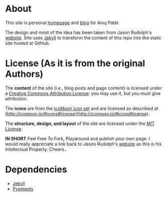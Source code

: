 # About

This site is personal [homepage](http://www.anuj.pro) and [blog](http://www.anuj.pro/blog) for Anuj Patel.

The design and most of the idea has been taken from Jason Rudolph's [website](http://jasonrudolph.com "http://jasonrudolph.com").
Site uses [Jekyll](http://github.com/mojombo/jekyll) to transform the content of this repo into the static site hosted at GitHub.

# License (As it is from the original Authors)

The **content** of the site (i.e., blog posts and page content) is licensed under a [Creative Commons Attribution License](http://creativecommons.org/licenses/by/3.0/us/): you may use it, but you must give attribution.

The **icons** are from the [IcoMoon icon set](http://icomoon.io/) and are licensed as described at [http://icomoon.io/#icons#license](http://icomoon.io/#icons#license).

The **structure, design, and layout** of the site are licensed under the [MIT License](http://opensource.org/licenses/MIT).

**IN SHORT** Feel Free To Fork, Playaround and publish your own page. I would really appreciate a link back to Jason Rudolph's [website](http://jasonrudolph.com "http://jasonrudolph.com") as this is his Intellectual Property.
Cheers..

# Dependencies
* [Jekyll](http://wiki.github.com/mojombo/jekyll/install)
* [Pygments](http://wiki.github.com/mojombo/jekyll/install)
